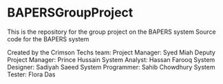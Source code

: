 # BAPERSGroupProject
This is the repository for the group project on the BAPERS system
Source code for the BAPERS system

Created by the Crimson Techs team:
Project Manager: Syed Miah
Deputy Project Manager: Prince Hussain
System Analyst: Hassan Farooq
System Designer: Sadiyah Saeed
System Programmer: Sahib Chowdhury
System Tester: Flora Das
